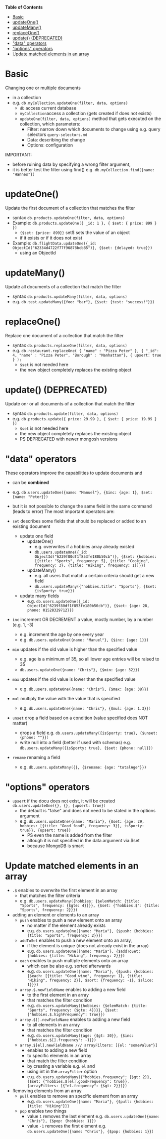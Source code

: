 **Table of Contents**

- [Basic](#basic)
- [updateOne()](#updateone)
- [updateMany()](#updatemany)
- [replaceOne()](#replaceone)
- [update() (DEPRECATED)](#update-deprecated)
- ["data" operators](#data-operators)
- ["options" operators](#options-operators)
- [Update matched elements in an array](#update-matched-elements-in-an-array)

# Basic

Changing one or multiple documents

- in a collection
- e.g. `db.myCollection.updateOne(filter, data, options)`
  - `db` access current database
  - `myCollection`access a collection (gets created if does not exists)
  - `updateOne(filter, data, options)` method that gets executed on the collection, which parameters:
    - Filter: narrow down which documents to change using e.g. query selectors `query-selectors.md`
    - Data: describing the change
    - Options: configuration

IMPORTANT:

- before ruining data by specifying a wrong filter argument,
- it is better test the filter using find() e.g. `db.myCollection.find({name: "Hannes"})`

# updateOne()

Update the first document of a collection that matches the filter

- syntax `db.products.updateOne(filter, data, options)`
- Example: `db.products.updateOne({ _id: 1 }, { $set: { price: 899 } })`
  - `{$set: {price: 899}}` set$ sets the value of an object
  - if it exists or if it does not exist
- Example: `db.flightData.updateOne({_id: ObjectId("62334d4722f77f96878bcb85")}, {$set: {delayed: true}})`
  - using an ObjectId

# updateMany()

Update all documents of a collection that match the filter

- syntax `db.products.updateMany(filter, data, options)`
- e.g. `db.test.updateMany({foo: "bar"}, {$set: {test: "success!"}})`

# replaceOne()

Replace one document of a collection that match the filter

- syntax `db.products.replaceOne(filter, data, options)`
- e.g. `db.restaurant.replaceOne( { "name" : "Pizza Peter" }, { "_id": 4, "name" : "Pizza Peter", "Borough" : "Manhattan"}, { upsert: true } );`
  - `$set` is not needed here
  - the new object completely replaces the existing object

# update() (DEPRECATED)

Update onr or all documents of a collection that match the filter

- syntax `db.products.update(filter, data, options)`
- e.g. `db.products.update({ price: 29.99 }, { $set: { price: 19.99 } })`
  - `$set` is not needed here
  - the new object completely replaces the existing object
  - PS DEPRECATED with newer mongosh versions

# "data" operators

These operators improve the capabilities to update documents and

- can be **combined**
- e.g. `db.users.updateOne({name: "Manuel"}, {$inc: {age: 1}, $set: {name: "Peter}})`
- but it is not possible to change the same field in the same command (leads to error)
  The most important operators are:

- `set` describes some fields that should be replaced or added to an existing document
  - update one field
    - updateOne()
      - e.g. overwrites if a hobbies array already existed
      - `db.users.updateOne({_id: ObjectId("6239f80df1f853fe180b50cb")}, {$set: {hobbies: [{title: "Sports", frequency: 5}, {title: "Cooking", frequency: 3}, {title: "Hiking", frequency: 1}]}})`
    - updateMany()
      - e.g. all users that match a certain criteria should get a new field
      - `db.users.updateMany({"hobbies.title": "Sports"}, {$set: {isSporty: true}})`
  - update many fields
    - e.g. `db.users.updateOne({_id: ObjectId("6239f80df1f853fe180b50cb")}, {$set: {age: 28, phone: 01528329712}})`
- `inc` increment OR DECREMENT a value, mostly number, by a number (e.g. 1, -3)
  - e.g. increment the age by one every year
  - e.g. `db.users.updateOne({name: "Manuel"}, {$inc: {age: 1}})`
- `min` updates if the old value is higher than the specified value
  - e.g. age is a minimum of 35, so all lower age entries will be raised to 35
  - `db.users.updateOne({name: "Chris"}, {$min: {age: 32}})`
- `max` updates if the old value is lower than the specified value
  - e.g. `db.users.updateOne({name: "Chris"}, {$max: {age: 38}})`
- `mul` multiply the value with the value that is specified
  - e.g. `db.users.updateOne({name: "Chris"}, {$mul: {age: 1.3}})`
- `unset` drop a field based on a condition (value specified does NOT matter)
  - drops a field e.g. `db.users.updateMany({isSporty: true}, {$unset: {phone: ""}})`
  - write null into a field (better if used with schemas) e.g. `db.users.updateMany({isSporty: true}, {$set: {phone: null}})`
- `rename` renaming a field
  - e.g. `db.users.updateMany({}, {$rename: {age: "totalAge"}})`

# "options" operators

- `upsert` if the docu does not exist, it will be created `db.users.updateOne({}, {}, {upsert: true})`
  - the default is "false" and does not need to be stated in the options argument
  - e.g. `db.users.updateOne({name: "Maria"}, {$set: {age: 29, hobbies: [{title: "Good food", frequency: 3}], isSporty: true}}, {upsert: true})`
    - PS even the name is added from the filter
    - altough it is not specified in the data argument via $set
    - because MongoDB is smart

# Update matched elements in an array

- `.$` enables to overwrite the first element in an array
  - that matches the filter criteria
  - e.g. `db.users.updateMany({hobbies: {$elemMatch: {title: "Sports", frequency: {$gte: 4}}}}, {$set: {"hobbies.$": {title: "Sports", frequency: 2}}})`
- adding an element or elements to an array
  - `push` enables to push a new element onto an array
    - no matter if the element already exists
    - e.g. `db.users.updateOne({name: "Maria"}, {$push: {hobbies: {title: "Sports", frequency: 2}}})`
  - `addToSet` enables to push a new element onto an array,
    - if the element is unique (does not already exist in the array)
    - e.g. `db.users.updateOne({name: "Maria"}, {$addToSet: {hobbies: {title: "Hiking", frequency: 2}}})`
  - `each` enables to push multiple elements onto an array
    - which can be also e.g. sorted afterwards
    - e.g. `db.users.updateOne({name: "Maria"}, {$push: {hobbies: {$each: [{title: "Good wine", frequency: 1}, {title: "Hiking", frequency: 2}], $sort: {frequency: -1}, $slice: 1}}})`
  - `array.$.newFieldName` enables to adding a new field
    - to the first element in an array
    - that matches the filter condition
    - e.g. `db.users.updateMany({hobbies: {$elemMatch: {title: "Sports", frequency: {$gte: 4}}}}, {$set: {"hobbies.$.highFrequency": true}})`
  - `array.$[].newFieldName` enables to adding a new field
    - to all elements in an array
    - that matches the filter condition
    - e.g. `db.users.updateMany({age: {$gt: 30}}, {$inc: {"hobbies.$[].frequency": -1}})`
  - `array.$[el].newFieldName /// arrayFilters: [{el: "someValue"}]`
    - enables to adding a new field
    - to specific elements in an array
    - that match the filter condition
    - by creating a variable e.g. `el` and
    - using int in the `arrayFilter` option
    - e.g. `db.users.updateMany({"hobbies.frequency": {$gt: 2}}, {$set: {"hobbies.$[el].goodFrequency": true}}, {arrayFilters: [{"el.frequency": {$gt: 2}}]})`
- Removing elements from an array
  - `pull` enables to remove an specific element from an array
    - e.g. `db.users.updateOne({name: "Maria"}, {$pull: {hobbies: {title: "Hiking"}}}`
  - `pop` enables two things
    - value `1` removes the last element e.g. `db.users.updateOne({name: "Chris"}, {$pop: {hobbies: 1}})`
    - value `-1` removes the first element e.g. `db.users.updateOne({name: "Chris"}, {$pop: {hobbies: 1}})`
